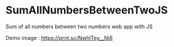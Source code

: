 # SumAllNumbersBetweenTwoJS
Sum of all numbers between two numbers web app with JS

Demo image : https://prnt.sc/NwhlTey__Ni6


